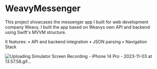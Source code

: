 # WeavyMessenger

This project showcases the messenger app I built for web development company Weavy.
I built the app based on Weavys own API and backend using Swift's MVVM structure.

It features:
• API and backend integration
• JSON parsing
• Navigation Stack



![Uploading Simulator Screen Recording - iPhone 14 Pro - 2023-11-03 at 13.57.58.gif…]()
